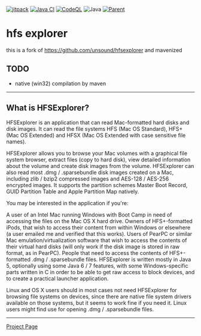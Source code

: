 [![jitpack](https://jitpack.io/v/umjammer/hfsexplorer.svg)](https://jitpack.io/#umjammer/hfsexplorer)
[![Java CI](https://github.com/umjammer/hfsexplorer/workflows/Java%20CI%20with%20Maven/badge.svg)](https://github.com/umjammer/hfsexplorer/actions)
[![CodeQL](https://github.com/umjammer/hfsexplorer/actions/workflows/codeql-analysis.yml/badge.svg)](https://github.com/umjammer/hfsexplorer/actions/workflows/codeql-analysis.yml)
![Java](https://img.shields.io/badge/Java-8-b07219)
[![Parent](https://img.shields.io/badge/Parent-vavi--apps--fuse-pink)](https://github.com/umjammer/vavi-apps-fuse)

# hfs explorer

this is a fork of https://github.com/unsound/hfsexplorer and mavenized

## TODO

* native (win32) compilation by maven

----

## What is HFSExplorer?

HFSExplorer is an application that can read Mac-formatted hard disks and disk images.
It can read the file systems HFS (Mac OS Standard), HFS+ (Mac OS Extended) and HFSX (Mac OS Extended with case sensitive file names).

HFSExplorer allows you to browse your Mac volumes with a graphical file system browser, extract files (copy to hard disk), view detailed information about the volume and create disk images from the volume.
HFSExplorer can also read most .dmg / .sparsebundle disk images created on a Mac, including zlib / bzip2 compressed images and AES-128 / AES-256 encrypted images. It supports the partition schemes Master Boot Record, GUID Partition Table and Apple Partition Map natively.

You may be interested in the application if you're:

A user of an Intel Mac running Windows with Boot Camp in need of accessing the files on the Mac OS X hard drive.
Owners of HFS+-formatted iPods, that wish to access their content from within Windows or elsewhere (a user emailed me and verified that this works).
Users of PearPC or similar Mac emulation/virtualization software that wish to access the contents of their virtual hard disks (will only work if the disk image is stored in raw format, as in PearPC).
People that need to access the contents of HFS+-formatted .dmg / .sparsebundle files.
HFSExplorer is written mostly in Java 5, optionally using some Java 6 / 7 features, with some Windows-specific parts written in C in order to be able to get raw access to block devices, and to create a practical launcher application.

Linux and OS X users should in most cases not need HFSExplorer for browsing file systems on devices, since there are native file system drivers available on those systems, but it seems to work fine if you need it. Linux users might find use for opening .dmg / .sparsebundle files.

----

[Project Page](http://www.catacombae.org/hfsexplorer/)
